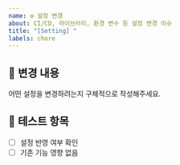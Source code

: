 ```yaml
---
name: ⚙️ 설정 변경
about: CI/CD, 라이브러리, 환경 변수 등 설정 변경 이슈
title: "[Setting] "
labels: chore
---
```


## 📄 변경 내용
어떤 설정을 변경하려는지 구체적으로 작성해주세요.

## 🧪 테스트 항목
- [ ] 설정 반영 여부 확인
- [ ] 기존 기능 영향 없음
